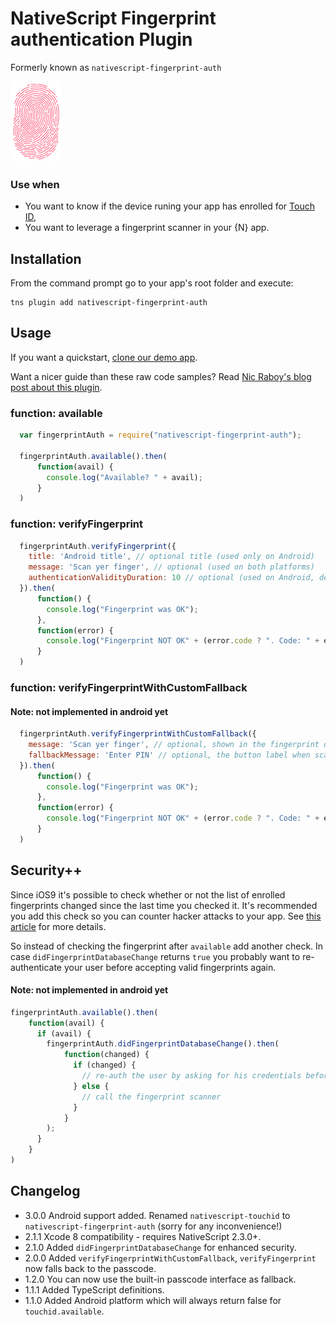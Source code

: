 # NativeScript Fingerprint authentication Plugin
Formerly known as `nativescript-fingerprint-auth`

<img src="images/fingerprint.png" />

### Use when
* You want to know if the device runing your app has enrolled for [Touch ID](https://support.apple.com/en-us/HT201371),
* You want to leverage a fingerprint scanner in your {N} app.

## Installation
From the command prompt go to your app's root folder and execute:
```
tns plugin add nativescript-fingerprint-auth
```

## Usage

If you want a quickstart, [clone our demo app](https://github.com/EddyVerbruggen/nativescript-fingerprint-auth-demo).

Want a nicer guide than these raw code samples? Read [Nic Raboy's blog post about this plugin](https://www.thepolyglotdeveloper.com/2016/03/add-touch-id-authentication-support-to-your-nativescript-app/).

### function: available
```js
  var fingerprintAuth = require("nativescript-fingerprint-auth");

  fingerprintAuth.available().then(
      function(avail) {
        console.log("Available? " + avail);
      }
  )
```

### function: verifyFingerprint

```js
  fingerprintAuth.verifyFingerprint({
    title: 'Android title', // optional title (used only on Android)
    message: 'Scan yer finger', // optional (used on both platforms)
    authenticationValidityDuration: 10 // optional (used on Android, default 0)
  }).then(
      function() {
        console.log("Fingerprint was OK");
      },
      function(error) {
        console.log("Fingerprint NOT OK" + (error.code ? ". Code: " + error.code : ""));
      }
  )
```

### function: verifyFingerprintWithCustomFallback

#### Note: not implemented in android yet

```js
  fingerprintAuth.verifyFingerprintWithCustomFallback({
    message: 'Scan yer finger', // optional, shown in the fingerprint dialog (default: 'Scan your finger').
    fallbackMessage: 'Enter PIN' // optional, the button label when scanning fails (default: 'Enter password').
  }).then(
      function() {
        console.log("Fingerprint was OK");
      },
      function(error) {
        console.log("Fingerprint NOT OK" + (error.code ? ". Code: " + error.code : ""));
      }
  )
```

## Security++
Since iOS9 it's possible to check whether or not the list of enrolled fingerprints changed since
the last time you checked it. It's recommended you add this check so you can counter hacker attacks
to your app. See [this article](https://godpraksis.no/2016/03/fingerprint-trojan/) for more details.

So instead of checking the fingerprint after `available` add another check.
In case `didFingerprintDatabaseChange` returns `true` you probably want to re-authenticate your user
before accepting valid fingerprints again.

#### Note: not implemented in android yet

```js
fingerprintAuth.available().then(
    function(avail) {
      if (avail) {
        fingerprintAuth.didFingerprintDatabaseChange().then(
            function(changed) {
              if (changed) {
                // re-auth the user by asking for his credentials before allowing a fingerprint scan again
              } else {
                // call the fingerprint scanner
              }
            }
        );
      }
    }
)
```

## Changelog
- 3.0.0  Android support added. Renamed `nativescript-touchid` to `nativescript-fingerprint-auth` (sorry for any inconvenience!)
- 2.1.1  Xcode 8 compatibility - requires NativeScript 2.3.0+.
- 2.1.0  Added `didFingerprintDatabaseChange` for enhanced security.
- 2.0.0  Added `verifyFingerprintWithCustomFallback`, `verifyFingerprint` now falls back to the passcode.
- 1.2.0  You can now use the built-in passcode interface as fallback.
- 1.1.1  Added TypeScript definitions.
- 1.1.0  Added Android platform which will always return false for `touchid.available`.
